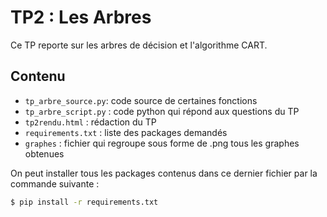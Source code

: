 # TP2 : Les Arbres

Ce TP reporte sur les arbres de décision et l'algorithme CART.

## Contenu

* `tp_arbre_source.py`: code source de certaines fonctions
* `tp_arbre_script.py` : code python qui répond aux questions du TP
* `tp2rendu.html` : rédaction du TP 
* `requirements.txt` : liste des packages demandés
* `graphes` : fichier qui regroupe sous forme de .png tous les graphes obtenues 

On peut installer tous les packages contenus dans ce dernier fichier par la commande suivante :

```sh
$ pip install -r requirements.txt
```

